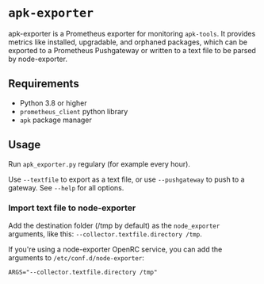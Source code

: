 # `apk-exporter`

apk-exporter is a Prometheus exporter for monitoring `apk-tools`.
It provides metrics like installed, upgradable, and orphaned packages,
which can be exported to a Prometheus Pushgateway or written to a text file to
be parsed by node-exporter.

## Requirements

- Python 3.8 or higher
- `prometheus_client` python library
- `apk` package manager

## Usage

Run `apk_exporter.py` regulary (for example every hour).

Use `--textfile` to export as a text file, or use `--pushgateway` to push to a
gateway. See `--help` for all options.

### Import text file to node-exporter

Add the destination folder (/tmp by default) as the `node_exporter` arguments,
like this: `--collector.textfile.directory /tmp`.

If you're using a node-exporter OpenRC service, you can add the arguments to
`/etc/conf.d/node-exporter`:

```
ARGS="--collector.textfile.directory /tmp"
```
